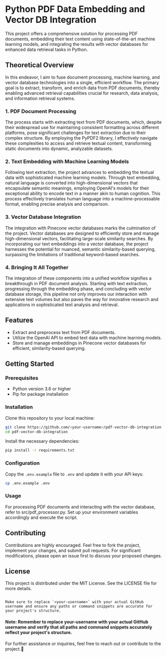 # Python PDF Data Embedding and Vector DB Integration

This project offers a comprehensive solution for processing PDF documents, embedding their text content using state-of-the-art machine learning models, and integrating the results with vector databases for enhanced data retrieval tasks in Python.

## Theoretical Overview
In this endeavor, I aim to fuse document processing, machine learning, and vector database technologies into a single, efficient workflow. The primary goal is to extract, transform, and enrich data from PDF documents, thereby enabling advanced retrieval capabilities crucial for research, data analysis, and information retrieval systems.
### 1. PDF Document Processing
The process starts with extracting text from PDF documents, which, despite their widespread use for maintaining consistent formatting across different platforms, pose significant challenges for text extraction due to their complex structure. By employing the PyPDF2 library, I effectively navigate these complexities to access and retrieve textual content, transforming static documents into dynamic, analyzable datasets.

### 2. Text Embedding with Machine Learning Models
Following text extraction, the project advances to embedding the textual data with sophisticated machine learning models. Through text embedding, natural language is converted into high-dimensional vectors that encapsulate semantic meanings, employing OpenAI's models for their exceptional ability to encode text in a manner akin to human cognition. This process effectively translates human language into a machine-processable format, enabling precise analysis and comparison.

### 3. Vector Database Integration
The integration with Pinecone vector databases marks the culmination of the project. Vector databases are designed to efficiently store and manage high-dimensional vectors, facilitating large-scale similarity searches. By incorporating our text embeddings into a vector database, the project harnesses the potential for nuanced, semantic similarity-based querying, surpassing the limitations of traditional keyword-based searches.

### 4. Bringing It All Together
The integration of these components into a unified workflow signifies a breakthrough in PDF document analysis. Starting with text extraction, progressing through the embedding phase, and concluding with vector database storage, this pipeline not only improves our interaction with extensive text volumes but also paves the way for innovative research and applications in sophisticated text analysis and retrieval.

## Features

- Extract and preprocess text from PDF documents.
- Utilize the OpenAI API to embed text data with machine learning models.
- Store and manage embeddings in Pinecone vector databases for efficient, similarity-based querying.

## Getting Started

### Prerequisites

- Python version 3.6 or higher
- Pip for package installation

### Installation

Clone this repository to your local machine:

```bash
git clone https://github.com/<your-username>/pdf-vector-db-integration.git
cd pdf-vector-db-integration
```

Install the necessary dependencies:

```bash
pip install -r requirements.txt
```

### Configuration

Copy the `.env.example` file to `.env` and update it with your API keys:

```bash
cp .env.example .env
```

### Usage

For processing PDF documents and interacting with the vector database, refer to src/pdf_processor.py. Set up your environment variables accordingly and execute the script.

## Contributing

Contributions are highly encouraged. Feel free to fork the project, implement your changes, and submit pull requests. For significant modifications, please open an issue first to discuss your proposed changes.

## License

This project is distributed under the MIT License. See the LICENSE file for more details.
```

Make sure to replace `<your-username>` with your actual GitHub username and ensure any paths or command snippets are accurate for your project's structure. 

```

#### Note: Remember to replace your-username with your actual GitHub username and verify that all paths and command snippets accurately reflect your project's structure.

For further assistance or inquiries, feel free to reach out or contribute to the project.🙂
